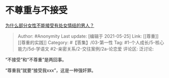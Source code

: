 # 不尊重与不接受
[为什么部分女性不能接受有处女情结的男人？](https://www.zhihu.com/question/413996947/answer/1409370789)

> Author: #Anonymity
> Last update: [编辑于 2021-05-25]
> Link: [[尊重]] [[尊重的实践]]
> Category: #【答集】/03-第一性
> Tag: #1-个人成长/5-核心能力/5d-学语文 #2-亲密关系/2-交往案例/2a-论恋爱 
> 评论区:
> 泛讨论:

“不接受”和“不尊重”是两回事。

“尊重我”就要“接受我xxx”，这是一种强奸罪。
